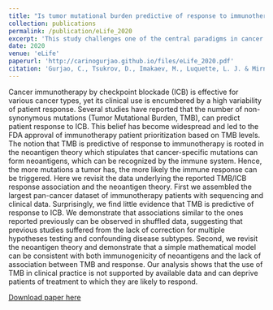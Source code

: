 ```yaml
---
title: "Is tumor mutational burden predictive of response to immunotherapy?"
collection: publications
permalink: /publication/eLife_2020
excerpt: 'This study challenges one of the central paradigms in cancer immunology: the notion that a high number of mutations — and the resulting neoantigens, recognized as ‘foreign’ by T-cells — elicits a better antitumour immune response. Several pioneering papershave suggested that tumours with a high load of mutations better respond to immunotherapy; these studies have been the basis of the FDA approval of TMB to prioritize patients who would most likely benefit from immunotherapy. We revisit this claim by conducting a pan-cancer meta-analysis: we aggregate the largest available dataset of immunotherapy patients, reuniting more than 2,500 individuals, with available TMB data and clinical annotations.'
date: 2020
venue: 'eLife'
paperurl: 'http://carinogurjao.github.io/files/eLife_2020.pdf'
citation: 'Gurjao, C., Tsukrov, D., Imakaev, M., Luquette, L. J. & Mirny, L. A. Limited evidence of tumour mutational burden as a biomarker of response to immunotherapy. BioRxiv (2020).'
---
```

Cancer immunotherapy by checkpoint blockade (ICB) is effective for various cancer types, yet its clinical use is encumbered by a high variability of patient response. Several studies have reported that the number of non-synonymous mutations (Tumor Mutational Burden, TMB), can predict patient response to ICB. This belief has become widespread and led to the FDA approval of immunotherapy patient prioritization based on TMB levels. The notion that TMB is predictive of response to immunotherapy is rooted in the neoantigen theory which stipulates that cancer-specific mutations can form neoantigens, which can be recognized by the immune system. Hence, the more mutations a tumor has, the more likely the immune response can be triggered. Here we revisit the data underlying the reported TMB/ICB response association and the neoantigen theory. First we assembled the largest pan-cancer dataset of immunotherapy patients with sequencing and clinical data. Surprisingly, we find little evidence that TMB is predictive of response to ICB. We demonstrate that associations similar to the ones reported previously can be observed in shuffled data, suggesting that previous studies suffered from the lack of correction for multiple hypotheses testing and confounding disease subtypes. Second, we revisit the neoantigen theory and demonstrate that a simple mathematical model can be consistent with both immunogenicity of neoantigens and the lack of association between TMB and response. Our analysis shows that the use of TMB in clinical practice is not supported by available data and can deprive patients of treatment to which they are likely to respond.

[Download paper here](http://carinogurjao.github.io/files/eLife_2020.pdf)
